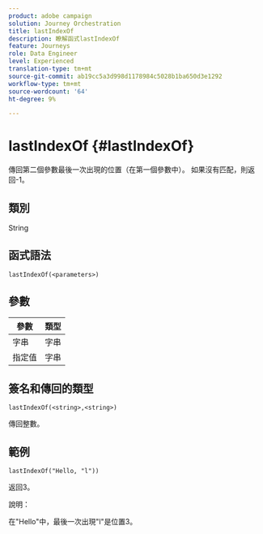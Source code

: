 ```yaml
---
product: adobe campaign
solution: Journey Orchestration
title: lastIndexOf
description: 瞭解函式lastIndexOf
feature: Journeys
role: Data Engineer
level: Experienced
translation-type: tm+mt
source-git-commit: ab19cc5a3d998d1178984c5028b1ba650d3e1292
workflow-type: tm+mt
source-wordcount: '64'
ht-degree: 9%

---
```



# lastIndexOf {#lastIndexOf}

傳回第二個參數最後一次出現的位置（在第一個參數中）。 如果沒有匹配，則返回-1。

## 類別

String

## 函式語法

`lastIndexOf(<parameters>)`

## 參數

| 參數 | 類型 |
|-----------|------------------|
| 字串 | 字串 |
| 指定值 | 字串 |

## 簽名和傳回的類型

`lastIndexOf(<string>,<string>)`

傳回整數。

## 範例

`lastIndexOf("Hello, "l"))`

返回3。

說明：

在&quot;Hello&quot;中，最後一次出現&quot;l&quot;是位置3。
